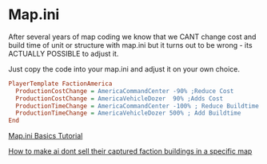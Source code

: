# Map.ini

After several years of map coding we know that we CANT change cost and build time of unit or structure with map.ini but
it turns out to be wrong - its ACTUALLY POSSIBLE to adjust it.

Just copy the code into your map.ini and adjust it on your own choice.

```ini
PlayerTemplate FactionAmerica
  ProductionCostChange = AmericaCommandCenter -90% ;Reduce Cost
  ProductionCostChange = AmericaVehicleDozer  90% ;Adds Cost
  ProductionTimeChange = AmericaCommandCenter -100% ; Reduce Buildtime
  ProductionTimeChange = AmericaVehicleDozer 500% ; Add Buildtime
End
```

[Map.ini Basics Tutorial](http://www.cnclabs.com/forums/cnc_postst10478_Map-ini-basics.aspx)

[How to make ai dont sell their captured faction buildings in a specific map](http://www.cnclabs.com/forums/cnc_postsm148967_-Tutorial--How-to-make-ai-dont-sell-their-captured-faction-buildings-in-a-specific-map.aspx#post148967)
